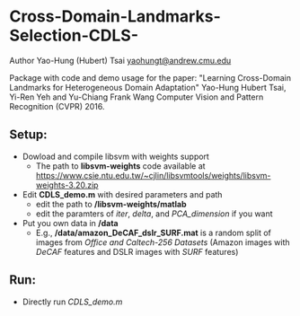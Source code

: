 Cross-Domain-Landmarks-Selection-CDLS-
=========================
Author Yao-Hung (Hubert) Tsai <yaohungt@andrew.cmu.edu>

Package with code and demo usage for the paper:
"Learning Cross-Domain Landmarks for Heterogeneous Domain Adaptation"
    Yao-Hung Hubert Tsai, Yi-Ren Yeh and Yu-Chiang Frank Wang
    Computer Vision and Pattern Recognition (CVPR) 2016.

Setup:
------
- Dowload and compile libsvm with weights support
    - The path to **libsvm-weights** code available at
        <https://www.csie.ntu.edu.tw/~cjlin/libsvmtools/weights/libsvm-weights-3.20.zip>
- Edit **CDLS_demo.m** with desired parameters and path
    - edit the path to **/libsvm-weights/matlab**
    - edit the paramters of *iter*, *delta*, and *PCA_dimension* if you want
- Put you own data in **/data**
    - E.g., **/data/amazon_DeCAF_dslr_SURF.mat** is a random split of images from _Office and Caltech-256 Datasets_ (Amazon images with _DeCAF_ features and DSLR images with _SURF_ features)

Run:
----
- Directly run *CDLS_demo.m*
